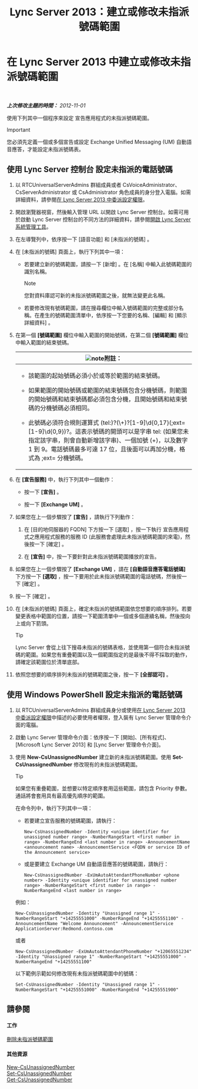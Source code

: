 ﻿---
title: Lync Server 2013：建立或修改未指派號碼範圍
TOCTitle: 建立或修改未指派號碼範圍
ms:assetid: a102b226-0460-4d5c-82f9-79b8444fa958
ms:mtpsurl: https://technet.microsoft.com/zh-tw/library/Gg412748(v=OCS.15)
ms:contentKeyID: 49291842
ms.date: 08/10/2015
mtps_version: v=OCS.15
ms.translationtype: HT
---

# 在 Lync Server 2013 中建立或修改未指派號碼範圍

 

_**上次修改主題的時間：** 2012-11-01_

使用下列其中一個程序來設定 宣告應用程式的未指派號碼範圍。

> [!IMPORTANT]  
> 您必須先定義一個或多個宣告或設定 Exchange Unified Messaging (UM) 自動語音應答，才能設定未指派號碼表。



## 使用 Lync Server 控制台 設定未指派的電話號碼

1.  以 RTCUniversalServerAdmins 群組成員或者 CsVoiceAdministrator、CsServerAdministrator 或 CsAdministrator 角色成員的身分登入電腦。如需詳細資料，請參閱[在 Lync Server 2013 中委派設定權限](lync-server-2013-delegate-setup-permissions.md)。

2.  開啟瀏覽器視窗，然後輸入管理 URL 以開啟 Lync Server 控制台。如需可用於啟動 Lync Server 控制台的不同方法的詳細資料，請參閱[開啟 Lync Server 系統管理工具](lync-server-2013-open-lync-server-administrative-tools.md)。

3.  在左導覽列中，依序按一下 \[語音功能\] 和 \[未指派的號碼\] 。

4.  在 \[未指派的號碼\] 頁面上，執行下列其中一項：
    
      - 若要建立新的號碼範圍，請按一下 \[新增\] 。在 \[名稱\] 中輸入此號碼範圍的識別名稱。
        
        > [!NOTE]  
        > 您對資料庫認可新的未指派號碼範圍之後，就無法變更此名稱。
        
    
      - 若要修改現有號碼範圍，請在搜尋欄位中輸入號碼範圍的完整或部分名稱。在產生的號碼範圍清單中，依序按一下您要的名稱、\[編輯\] 和 \[顯示詳細資料\] 。

5.  在第一個 **\[號碼範圍\]** 欄位中輸入範圍的開始號碼，在第二個 **\[號碼範圍\]** 欄位中輸入範圍的結束號碼。
    
    <table>
    <colgroup>
    <col style="width: 100%" />
    </colgroup>
    <thead>
    <tr class="header">
    <th><img src="images/Gg398811.note(OCS.15).gif" title="note" alt="note" />附註：</th>
    </tr>
    </thead>
    <tbody>
    <tr class="odd">
    <td><ul>
    <li><p>該範圍的起始號碼必須小於或等於範圍的結束號碼。</p></li>
    <li><p>如果範圍的開始號碼或範圍的結束號碼包含分機號碼，則範圍的開始號碼和結束號碼都必須包含分機，且開始號碼和結束號碼的分機號碼必須相同。</p></li>
    <li><p>此號碼必須符合規則運算式 (tel:)?(\+)?[1-9]\d{0,17}(;ext=[1-9]\d{0,9})?。這表示號碼的開頭可以是字串 tel: (如果您未指定該字串，則會自動新增該字串)、一個加號 (+)，以及數字 1 到 9。電話號碼最多可達 17 位，且後面可以再加分機，格式為 ;ext= 分機號碼。</p></li>
    </ul></td>
    </tr>
    </tbody>
    </table>


6.  在 **\[宣告服務\]** 中，執行下列其中一個動作：
    
      - 按一下 **\[宣告\]** 。
    
      - 按一下 **\[Exchange UM\]** 。

7.  如果您在上一個步驟按了 **\[宣告\]** ，請執行下列動作：
    
    1.  在 \[目的地伺服器的 FQDN\] 下方按一下 \[選取\] ，按一下執行 宣告應用程式之應用程式服務的服務 ID (此服務會處理此未指派號碼範圍的來電)，然後按一下 \[確定\] 。
    
    2.  在 **\[宣告\]** 中，按一下要針對此未指派號碼範圍播放的宣告。

8.  如果您在上一個步驟按了 **\[Exchange UM\]** ，請在 **\[自動語音應答電話號碼\]** 下方按一下 **\[選取\]** ，按一下要用於此未指派號碼範圍的電話號碼，然後按一下 \[確定\] 。

9.  按一下 \[確定\] 。

10. 在 \[未指派的號碼\] 頁面上，確定未指派的號碼範圍依您想要的順序排列。若要變更表格中範圍的位置，請按一下範圍清單中一個或多個連續名稱，然後按向上或向下箭頭。
    
    > [!TIP]
    > Lync Server 會從上往下搜尋未指派的號碼表格，並使用第一個符合未指派號碼的範圍。如果您有重疊範圍以及一個範圍指定的是最後不得不採取的動作，請確定該範圍位於清單底部。


11. 依照您想要的順序排列未指派的號碼範圍之後，按一下 **\[全部認可\]** 。

## 使用 Windows PowerShell 設定未指派的電話號碼

1.  以 RTCUniversalServerAdmins 群組成員身分或使用[在 Lync Server 2013 中委派設定權限](lync-server-2013-delegate-setup-permissions.md)中描述的必要使用者權限，登入裝有 Lync Server 管理命令介面的電腦。

2.  啟動 Lync Server 管理命令介面：依序按一下 \[開始\]、\[所有程式\]、\[Microsoft Lync Server 2013\] 和 \[Lync Server 管理命令介面\]。

3.  使用 **New-CsUnassignedNumber** 建立新的未指派號碼範圍。使用 **Set-CsUnassignedNumber** 修改現有的未指派號碼範圍。
    
    > [!TIP]
    > 如果您有重疊範圍，並想要以特定順序套用這些範圍，請包含 Priority 參數。通話將會套用具有最高優先順序的範圍。
    
    在命令列中，執行下列其中一項：
    
      - 若要建立宣告服務的號碼範圍，請執行：
        
            New-CsUnassignedNumber -Identity <unique identifier for unassigned number range> -NumberRangeStart <first number in range> -NumberRangeEnd <last number in range> -AnnouncementName <announcement name> -AnnouncementService <FQDN or service ID of the Announcement service>
    
      - 或是要建立 Exchange UM 自動語音應答的號碼範圍，請執行：
        
            New-CsUnassignedNumber -ExUmAutoAttendantPhoneNumber <phone number> -Identity <unique identifier for unassigned number range> -NumberRangeStart <first number in range> -NumberRangeEnd <last number in range>
    
    例如：
    
        New-CsUnassignedNumber -Identity "Unassigned range 1" -NumberRangeStart "+14255551000" -NumberRangeEnd "+14255551100" -AnnouncementName "Welcome Announcement" -AnnouncementService ApplicationServer:Redmond.contoso.com
    
    或者
    
        New-CsUnassignedNumber -ExUmAutoAttendantPhoneNumber "+12065551234" -Identity "Unassigned range 1" -NumberRangeStart "+14255551000" -NumberRangeEnd "+14255551100"
    
    以下範例示範如何修改現有未指派號碼範圍中的號碼：
    
        Set-CsUnassignedNumber -Identity "Unassigned range 1" -NumberRangeStart "+14255551000" -NumberRangeEnd "+14255551900"

## 請參閱

#### 工作

[刪除未指派號碼範圍](lync-server-2013-delete-an-unassigned-number-range.md)  

#### 其他資源

[New-CsUnassignedNumber](https://docs.microsoft.com/en-us/powershell/module/skype/New-CsUnassignedNumber)  
[Set-CsUnassignedNumber](https://docs.microsoft.com/en-us/powershell/module/skype/Set-CsUnassignedNumber)  
[Get-CsUnassignedNumber](https://docs.microsoft.com/en-us/powershell/module/skype/Get-CsUnassignedNumber)


